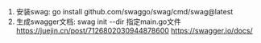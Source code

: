  1. 安装swag: go install github.com/swaggo/swag/cmd/swag@latest
 2. 生成swagger文档: swag init --dir 指定main.go文件
 https://juejin.cn/post/7126802030944878600
 https://swagger.io/docs/
